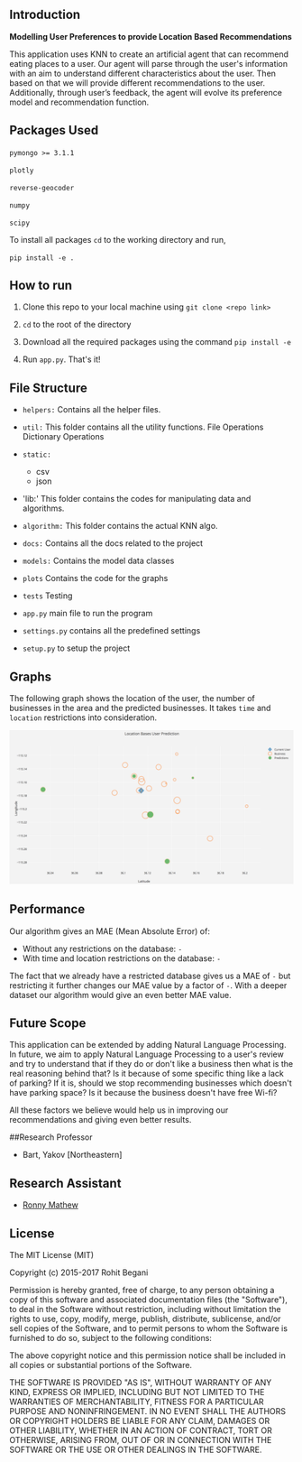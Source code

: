 ## Introduction

**Modelling User Preferences to provide Location Based Recommendations**

This application uses KNN to create an artificial agent that can recommend eating places to a user. Our agent will parse through the user's information with an aim to understand different characteristics about the user. Then based on that we will provide different recommendations to the user. Additionally, through user’s feedback, the agent will evolve its preference model and recommendation function. 

## Packages Used

`pymongo >= 3.1.1`

`plotly`

`reverse-geocoder`

`numpy`

`scipy`


To install all packages `cd` to the working directory and run, 

`pip install -e .`

## How to run

1. Clone this repo to your local machine using `git clone <repo link>`

2. `cd` to the root of the directory

3. Download all the required packages using the command `pip install -e`

4. Run `app.py`. That's it!

## File Structure
    
- `helpers:`
    Contains all the helper files.

- `util:`
    This folder contains all the utility functions.
    File Operations
    Dictionary Operations
    
- `static:`
    - csv
    - json
    
- 'lib:'
    This folder contains the codes for manipulating data and algorithms.

- `algorithm:`
    This folder contains the actual KNN algo.

- `docs:`
    Contains all the docs related to the project
    
- `models:`
    Contains the model data classes

- `plots`
    Contains the code for the graphs

- `tests`
    Testing

- `app.py` main file to run the program

- `settings.py` contains all the predefined settings

- `setup.py` to setup the project

## Graphs

The following graph shows the location of the user, the number of businesses in the area and the predicted businesses.
It takes `time` and `location` restrictions into consideration.

![Graph showing all the information](https://github.com/rohitbegani/FAIproject-CS5100/blob/master/docs/images/full-better-image.png)

## Performance

Our algorithm gives an MAE (Mean Absolute Error) of:

- Without any restrictions on the database: `-`
- With time and location restrictions on the database: `-`

The fact that we already have a restricted database gives us a MAE of `-` but restricting it further changes our MAE value by a factor of `-`. With a deeper dataset our algorithm would give an even better MAE value. 
    

## Future Scope

This application can be extended by adding Natural Language Processing. In future, we aim to apply Natural Language Processing to a user's review and try to understand that if they do or don't like a business then what is the real reasoning behind that? Is it because of some specific thing like a lack of parking? If it is, should we stop recommending businesses which doesn't have parking space? Is it because the business doesn't have free Wi-fi?

All these factors we believe would help us in improving our recommendations and giving even better results.

##Research Professor
* Bart, Yakov [Northeastern]

## Research Assistant
* [Ronny Mathew](http://github.com/ronnygeo)


## License

The MIT License (MIT)

Copyright (c) 2015-2017 Rohit Begani

Permission is hereby granted, free of charge, to any person obtaining a copy of this software and associated documentation files (the "Software"), to deal in the Software without restriction, including without limitation the rights to use, copy, modify, merge, publish, distribute, sublicense, and/or sell copies of the Software, and to permit persons to whom the Software is furnished to do so, subject to the following conditions:

The above copyright notice and this permission notice shall be included in all copies or substantial portions of the Software.

THE SOFTWARE IS PROVIDED "AS IS", WITHOUT WARRANTY OF ANY KIND, EXPRESS OR IMPLIED, INCLUDING BUT NOT LIMITED TO THE WARRANTIES OF MERCHANTABILITY, FITNESS FOR A PARTICULAR PURPOSE AND NONINFRINGEMENT. IN NO EVENT SHALL THE AUTHORS OR COPYRIGHT HOLDERS BE LIABLE FOR ANY CLAIM, DAMAGES OR OTHER LIABILITY, WHETHER IN AN ACTION OF CONTRACT, TORT OR OTHERWISE, ARISING FROM, OUT OF OR IN CONNECTION WITH THE SOFTWARE OR THE USE OR OTHER DEALINGS IN THE SOFTWARE.
